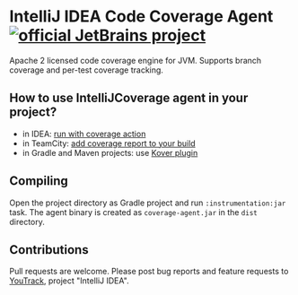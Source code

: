 # IntelliJ IDEA Code Coverage Agent [![official JetBrains project](http://jb.gg/badges/official-plastic.svg)](https://confluence.jetbrains.com/display/ALL/JetBrains+on+GitHub)

Apache 2 licensed code coverage engine for JVM. Supports branch coverage and
per-test coverage tracking. 

## How to use IntelliJCoverage agent in your project?

* in IDEA: [run with coverage action](https://www.jetbrains.com/help/idea/running-test-with-coverage.html)
* in TeamCity: [add coverage report to your build](https://www.jetbrains.com/help/teamcity/intellij-idea.html)
* in Gradle and Maven projects: use [Kover plugin](https://github.com/Kotlin/kotlinx-kover)

## Compiling

Open the project directory as Gradle project and run `:instrumentation:jar` task. The agent binary is created as `coverage-agent.jar` in the
`dist` directory.

## Contributions

Pull requests are welcome. Please post bug reports and feature requests
to [YouTrack](https://youtrack.jetbrains.com/issues/IDEA), project "IntelliJ IDEA".
